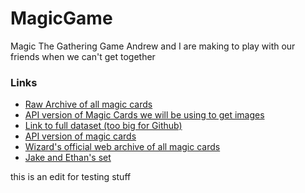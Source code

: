 # MagicGame
 Magic The Gathering Game Andrew and I are making to play with our friends when we can't get together
### Links
- [Raw Archive of all magic cards](https://mtgjson.com/)
- [API version of Magic Cards we will be using to get images](https://scryfall.com/)
- [Link to full dataset (too big for Github)](https://archive.scryfall.com/json/scryfall-default-cards.json)
- [API version of magic cards](https://magicthegathering.io/)
- [Wizard's official web archive of all magic cards](https://magic.wizards.com/en/products/card-set-archive)
- [Jake and Ethan's set](https://docs.google.com/spreadsheets/d/118sicM5PYTXLa5y1rf0zqNot6lzN8Z6GNrXcFqIKWg8/edit?usp=sharing)

this is an edit for testing stuff
